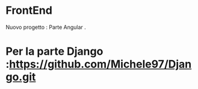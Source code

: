 # FrontEnd

Nuovo progetto : Parte Angular . 

# Per la parte Django :https://github.com/Michele97/Django.git

